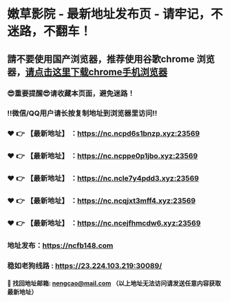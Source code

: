 # 嫩草影院 - 最新地址发布页 - 请牢记，不迷路，不翻车！

## 請不要使用国产浏览器，推荐使用谷歌chrome 浏览器，<a href = "https://www.google.cn/chrome/">请点击这里下载chrome手机浏览器</a>

### :sunglasses:重要提醒:sunglasses:请收藏本页面，避免迷路！
### ‼️微信/QQ用户请长按复制地址到浏览器里访问‼️

### :heart: :point_right: 【最新地址】 ：https://nc.ncpd6s1bnzp.xyz:23569
### :heart: :point_right: 【最新地址】 ：https://nc.ncppe0p1jbo.xyz:23569
### :heart: :point_right: 【最新地址】 ：https://nc.ncle7y4pdd3.xyz:23569
### :heart: :point_right: 【最新地址】 ：https://nc.ncqjxt3mff4.xyz:23569
### :heart: :point_right: 【最新地址】 ：https://nc.ncejfhmcdw6.xyz:23569

### 地址发布：https://ncfb148.com
### 稳如老狗线路 : https://23.224.103.219:30089/

#### :e-mail: __找回地址邮箱: nengcao@mail.com （以上地址无法访问请发送任意内容获取最新地址）__
